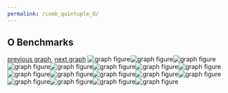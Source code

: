 ```yaml
---
permalink: /comb_quintuple_O/
---
```



 ## O Benchmarks

[previous graph](../comb_quintuple_K/), [next graph](../comb_quintuple_PDFD/)
![graph figure](./images/quintuple/O/O-AVL_box.png)![graph figure](./images/quintuple/O/O-A_box.png)![graph figure](./images/quintuple/O/O-CYPHERD_box.png)![graph figure](./images/quintuple/O/O-EGG_box.png)![graph figure](./images/quintuple/O/O-FACE_box.png)![graph figure](./images/quintuple/O/O-FLOYD_box.png)![graph figure](./images/quintuple/O/O-F_box.png)![graph figure](./images/quintuple/O/O-H_box.png)![graph figure](./images/quintuple/O/O-JSOND_box.png)![graph figure](./images/quintuple/O/O-K_box.png)![graph figure](./images/quintuple/O/O-O_box.png)![graph figure](./images/quintuple/O/O-PDFD_box.png)![graph figure](./images/quintuple/O/O-RB_box.png)![graph figure](./images/quintuple/O/O-ROD_box.png)![graph figure](./images/quintuple/O/O-SMATRIX_box.png)![graph figure](./images/quintuple/O/O-SORTD_box.png)![graph figure](./images/quintuple/O/O-ZB_box.png)